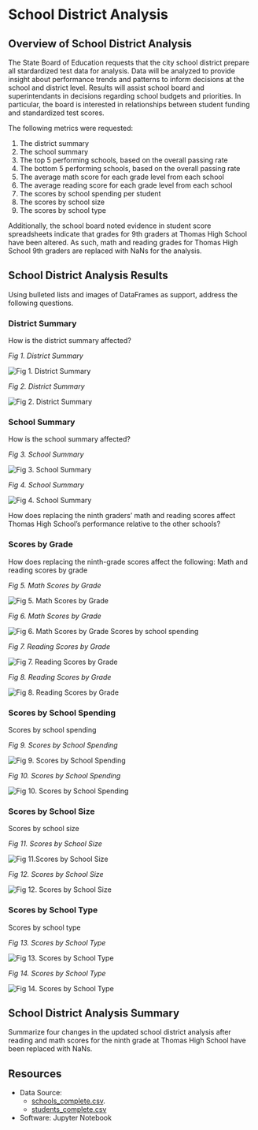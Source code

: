 # School District Analysis

## Overview of School District Analysis
The State Board of Education requests that the city school district prepare all stardardized test data for analysis. Data will be analyzed to provide insight about performance trends and patterns to inform decisions at the school and district level. Results will assist school board and superintendants in decisions regarding school budgets and priorities. In particular, the board is interested in relationships between student funding and standardized test scores.

The following metrics were requested:

1. The district summary
2. The school summary
3. The top 5 performing schools, based on the overall passing rate
4. The bottom 5 performing schools, based on the overall passing rate
5. The average math score for each grade level from each school
6. The average reading score for each grade level from each school
7. The scores by school spending per student
8. The scores by school size
9. The scores by school type


Additionally, the school board noted evidence in student score spreadsheets indicate that grades for 9th graders at Thomas High School have been altered. As such, math and reading grades for Thomas High School 9th graders are replaced with NaNs for the analysis.

## School District Analysis Results
Using bulleted lists and images of DataFrames as support, address the following questions.

### District Summary
How is the district summary affected?
<figcaption><i>Fig 1. District Summary</i></figcaption>

![Fig 1. District Summary](resources/2017tableRefactor.png)

<figcaption><i>Fig 2. District Summary</i></figcaption>

![Fig 2. District Summary](resources/2017tableRefactor.png)

### School Summary
How is the school summary affected?
<figcaption><i>Fig 3. School Summary</i></figcaption>

![Fig 3. School Summary](resources/2017tableRefactor.png)

<figcaption><i>Fig 4. School Summary</i></figcaption>

![Fig 4. School Summary](resources/2017tableRefactor.png)

How does replacing the ninth graders’ math and reading scores affect Thomas High School’s performance relative to the other schools?

### Scores by Grade
How does replacing the ninth-grade scores affect the following:
Math and reading scores by grade
<figcaption><i>Fig 5. Math Scores by Grade</i></figcaption>

![Fig 5. Math Scores by Grade](resources/2017tableRefactor.png)

<figcaption><i>Fig 6. Math Scores by Grade</i></figcaption>

![Fig 6. Math Scores by Grade](resources/2017tableRefactor.png)
Scores by school spending

<figcaption><i>Fig 7. Reading Scores by Grade</i></figcaption>

![Fig 7. Reading Scores by Grade](resources/2017tableRefactor.png)

<figcaption><i>Fig 8. Reading Scores by Grade</i></figcaption>

![Fig 8. Reading Scores by Grade](resources/2017tableRefactor.png)

### Scores by School Spending
Scores by school spending
<figcaption><i>Fig 9. Scores by School Spending</i></figcaption>

![Fig 9. Scores by School Spending](resources/2017tableRefactor.png)

<figcaption><i>Fig 10. Scores by School Spending</i></figcaption>

![Fig 10. Scores by School Spending](resources/2017tableRefactor.png)

### Scores by School Size
Scores by school size
<figcaption><i>Fig 11. Scores by School Size</i></figcaption>

![Fig 11.Scores by School Size](resources/2017tableRefactor.png)

<figcaption><i>Fig 12. Scores by School Size</i></figcaption>

![Fig 12. Scores by School Size](resources/2017tableRefactor.png)

### Scores by School Type
Scores by school type
<figcaption><i>Fig 13. Scores by School Type</i></figcaption>

![Fig 13. Scores by School Type](resources/2017tableRefactor.png)

<figcaption><i>Fig 14. Scores by School Type</i></figcaption>

![Fig 14. Scores by School Type](resources/2017tableRefactor.png)

## School District Analysis Summary
Summarize four changes in the updated school district analysis after reading and math scores for the ninth grade at Thomas High School have been replaced with NaNs.

## Resources
- Data Source: 
  - [schools_complete.csv](Resources\schools_complete.csv).
  - [students_complete.csv](Resources\students_complete.csv)
- Software: Jupyter Notebook
